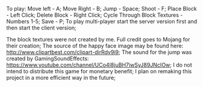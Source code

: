 To play:
Move left - A;
Move Right - B;
Jump - Space;
Shoot - F;
Place Block - Left Click;
Delete Block - Right Click;
Cycle Through Block Textures - Numbers 1-5;
Save - P;
To play multi-player start the server version first and then start the client version;


The block textures were not created by me. Full credit goes to Mojang for their creation;
The source of the happy face image may be found here: http://www.clipartbest.com/clipart-dirRdy9i9;
The sound for the jump was created by GamingSoundEffects: https://www.youtube.com/channel/UCo4I8juBH7iwSyJ89JNcIOw;
I do not intend to distribute this game for monetary benefit;
I plan on remaking this project in a more efficient way in the future;
